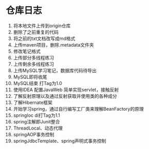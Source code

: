 # 仓库日志 #
1. 将本地文件上传到origin仓库
2. 删除了之前重复的代码
3. 将之前的txt文档改写成md格式
4. 上传maven项目，删除.metadata文件夹
5. 修改笔记格式
6. 上传部分多线程练习
7. 上传剩余多线程练习
8. 上传MySQL学习笔记，数据库代码待导出
9. MySQL即将收尾
10. MySQL结束 打Tag为1.0
11. 使用IDEA 配置JavaWeb 简单实现servlet，接触反射
12. 了解反射原理以及通过反射获取并使用类的各种成分
13. 了解Hibernate框架
14. 开始学习spring，通过自行编写工厂类来理解BeanFactory的原理
15. springIoc di打Tag为1.1
16. spring注解即Junit整合
17. ThreadLocal、动态代理
18. springAOP事务控制
19. springJdbcTemplate、spring声明式事务控制
